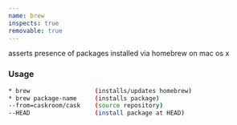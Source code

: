 ```yaml
---
name: brew
inspects: true
removable: true
---
```

asserts presence of packages installed via homebrew on mac os x


### Usage

```bash
* brew                  (installs/updates homebrew)
* brew package-name     (installs package)
--from=caskroom/cask    (source repository)
--HEAD                  (install package at HEAD)
```
